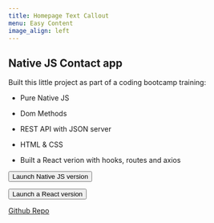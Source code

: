 ```yaml
---
title: Homepage Text Callout
menu: Easy Content
image_align: left
---
```


## Native JS Contact app

Built this little project as part of a coding bootcamp training:

-  Pure Native JS
-  Dom Methods
-  REST API with JSON server
-  HTML & CSS

-  Built a React verion with hooks, routes and axios

<a href="https://soltonbaev.com/projects/contacts-web-app"><button class="btn">Launch Native JS version</button></a>

<a href="https://contacts-react-sltnbv.web.app/"><button class="btn">Launch a React version</button></a>

[Github Repo](https://github.com/soltonbaev/contacts-web-app)
